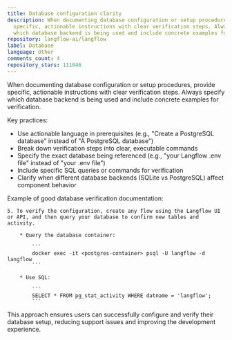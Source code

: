 ```yaml
---
title: Database configuration clarity
description: When documenting database configuration or setup procedures, provide
  specific, actionable instructions with clear verification steps. Always specify
  which database backend is being used and include concrete examples for verification.
repository: langflow-ai/langflow
label: Database
language: Other
comments_count: 4
repository_stars: 111046
---
```


When documenting database configuration or setup procedures, provide specific, actionable instructions with clear verification steps. Always specify which database backend is being used and include concrete examples for verification.

Key practices:
- Use actionable language in prerequisites (e.g., "Create a PostgreSQL database" instead of "A PostgreSQL database")
- Break down verification steps into clear, executable commands
- Specify the exact database being referenced (e.g., "your Langflow .env file" instead of "your .env file")
- Include specific SQL queries or commands for verification
- Clarify when different database backends (SQLite vs PostgreSQL) affect component behavior

Example of good database verification documentation:
```
5. To verify the configuration, create any flow using the Langflow UI or API, and then query your database to confirm new tables and activity.
    
    * Query the database container:
    
        ```
        docker exec -it <postgres-container> psql -U langflow -d langflow
        ```
    
    * Use SQL:
    
        ```
        SELECT * FROM pg_stat_activity WHERE datname = 'langflow';
        ```
```

This approach ensures users can successfully configure and verify their database setup, reducing support issues and improving the development experience.